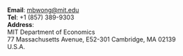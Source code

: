 __Email__: [mbwong@mit.edu](mbwong@mit.edu)  
__Tel__: +1 (857) 389-9303  
__Address__:  
MIT Department of Economics  
77 Massachusetts Avenue, E52-301 
Cambridge, MA 02139  
U.S.A.  